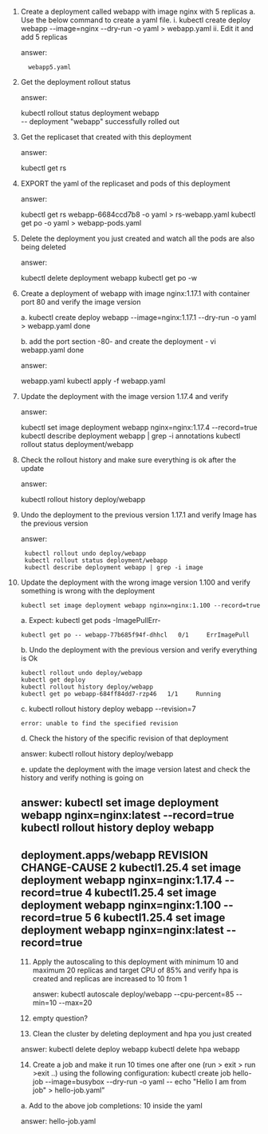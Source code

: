 1. Create a deployment called webapp with image nginx with 5 replicas
    a. Use the below command to create a yaml file.
     i. kubectl create deploy webapp --image=nginx --dry-run -o yaml > webapp.yaml
     ii. Edit it and add 5 replicas

     answer:
 
         webapp5.yaml

2. Get the deployment rollout status 

   answer: 

   kubectl rollout status deployment webapp  
       -- deployment "webapp" successfully rolled out

3. Get the replicaset that created with this deployment

    answer:

    kubectl get rs 

4. EXPORT the yaml of the replicaset and pods of this deployment

    answer:

     kubectl get rs webapp-6684ccd7b8 -o yaml > rs-webapp.yaml
     kubectl get po -o yaml > webapp-pods.yaml

5. Delete the deployment you just created and watch all the pods are also being
    deleted

      answer:

      kubectl delete deployment webapp
      kubectl get po -w

6. Create a deployment of webapp with image nginx:1.17.1 with container port 80 and
     verify the image version

    a. kubectl create deploy webapp --image=nginx:1.17.1 --dry-run -o yaml >
    webapp.yaml 
    done

    b. add the port section -80- and create the deployment - vi webapp.yaml done

    answer: 

    webapp.yaml
    kubectl apply -f webapp.yaml

7. Update the deployment with the image version 1.17.4 and verify

    answer:

    kubectl set image deployment webapp nginx=nginx:1.17.4 --record=true
    kubectl describe deployment webapp | grep -i annotations
    kubectl rollout status deployment/webapp

8. Check the rollout history and make sure everything is ok after the update

    answer:

      kubectl rollout history deploy/webapp

9. Undo the deployment to the previous version 1.17.1 and verify Image has the
    previous version

      answer:

        kubectl rollout undo deploy/webapp
        kubectl rollout status deployment/webapp
        kubectl describe deployment webapp | grep -i image

10. Update the deployment with the wrong image version 1.100 and verify something is
    wrong with the deployment

        kubectl set image deployment webapp nginx=nginx:1.100 --record=true

    a. Expect: kubectl get pods -ImagePullErr-

        kubectl get po -- webapp-77b685f94f-dhhcl   0/1     ErrImagePull

    b. Undo the deployment with the previous version and verify everything is Ok

        kubectl rollout undo deploy/webapp
        kubectl get deploy
        kubectl rollout history deploy/webapp
        kubectl get po webapp-684ff84dd7-rzp46   1/1     Running

    c. kubectl rollout history deploy webapp --revision=7

        error: unable to find the specified revision

    d. Check the history of the specific revision of that deployment

    answer:
         kubectl rollout history deploy/webapp

    e. update the deployment with the image version latest and check the history
    and verify nothing is going on

    answer:
        kubectl set image deployment webapp nginx=nginx:latest --record=true
        kubectl rollout history deploy webapp 
    ---
    deployment.apps/webapp 
    REVISION  CHANGE-CAUSE
    2         kubectl1.25.4 set image deployment webapp nginx=nginx:1.17.4 --record=true
    4         kubectl1.25.4 set image deployment webapp nginx=nginx:1.100 --record=true
    5         <none>
    6         kubectl1.25.4 set image deployment webapp nginx=nginx:latest --record=true
    ---

    11. Apply the autoscaling to this deployment with minimum 10 and maximum 20 replicas
        and target CPU of 85% and verify hpa is created and replicas are increased to 10 from 1

        answer:
           kubectl autoscale deploy/webapp --cpu-percent=85 --min=10 --max=20

    12. empty question?

    13. Clean the cluster by deleting deployment and hpa you just created

    answer:
        kubectl delete deploy webapp
        kubectl delete hpa webapp

    14. Create a job and make it run 10 times one after one (run > exit > run >exit ..) using
        the following configuration:
    kubectl create job hello-job --image=busybox --dry-run -o yaml -- echo "Hello I am
    from job" > hello-job.yaml”

    a. Add to the above job completions: 10 inside the yaml
    
    answer: 
       hello-job.yaml